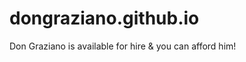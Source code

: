 dongraziano.github.io
=====================

Don Graziano is available for hire &amp; you can afford him!
